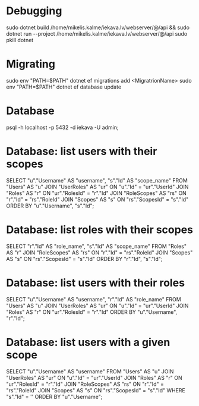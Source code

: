 # Debugging
sudo dotnet build /home/mikelis.kalme/iekava.lv/webserver/@/api && sudo dotnet run --project /home/mikelis.kalme/iekava.lv/webserver/@/api
sudo pkill dotnet

# Migrating
sudo env "PATH=$PATH" dotnet ef migrations add <MigratrionName>
sudo env "PATH=$PATH" dotnet ef database update

# Database
psql -h localhost -p 5432 -d iekava -U admin;

# Database: list users with their scopes
SELECT
    "u"."Username" AS "username",
    "s"."Id" AS "scope_name"
FROM
    "Users" AS "u"
JOIN
    "UserRoles" AS "ur" ON "u"."Id" = "ur"."UserId"
JOIN
    "Roles" AS "r" ON "ur"."RolesId" = "r"."Id"
JOIN
    "RoleScopes" AS "rs" ON "r"."Id" = "rs"."RoleId"
JOIN
    "Scopes" AS "s" ON "rs"."ScopesId" = "s"."Id"
ORDER BY
    "u"."Username",
    "s"."Id";

# Database: list roles with their scopes
SELECT
    "r"."Id" AS "role_name",
    "s"."Id" AS "scope_name"
FROM
    "Roles" AS "r"
JOIN
    "RoleScopes" AS "rs" ON "r"."Id" = "rs"."RoleId"
JOIN
    "Scopes" AS "s" ON "rs"."ScopesId" = "s"."Id"
ORDER BY
    "r"."Id",
    "s"."Id";

# Database: list users with their roles
SELECT
    "u"."Username" AS "username",
    "r"."Id" AS "role_name"
FROM
    "Users" AS "u"
JOIN
    "UserRoles" AS "ur" ON "u"."Id" = "ur"."UserId"
JOIN
    "Roles" AS "r" ON "ur"."RolesId" = "r"."Id"
ORDER BY
    "u"."Username",
    "r"."Id";

# Database: list users with a given scope
SELECT
    "u"."Username" AS "username"
FROM
    "Users" AS "u"
JOIN
    "UserRoles" AS "ur" ON "u"."Id" = "ur"."UserId"
JOIN
    "Roles" AS "r" ON "ur"."RolesId" = "r"."Id"
JOIN
    "RoleScopes" AS "rs" ON "r"."Id" = "rs"."RoleId"
JOIN
    "Scopes" AS "s" ON "rs"."ScopesId" = "s"."Id"
WHERE
    "s"."Id" = '<ScopeName>'
ORDER BY
    "u"."Username";